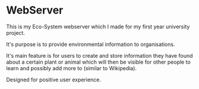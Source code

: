 # WebServer
This is my Eco-System webserver which I made for my first year university project. 

It's purpose is to provide environmental information to organisations. 

It's main feature is for users to create and store information they have found about a certain plant or animal which will then be visible for other people to learn and possibly add more to (similar to Wikipedia). 

Designed for positive user experience. 
